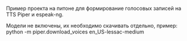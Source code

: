 Пример проекта на питоне для формирование голосовых записей на TTS Piper и espeak-ng.

Модели не включены, их необходимо скачивать отдельно, пример:
  python -m piper.download_voices en_US-lessac-medium
